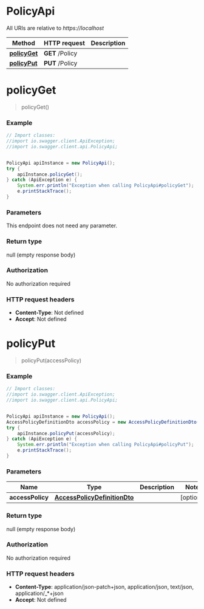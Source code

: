 # PolicyApi

All URIs are relative to *https://localhost*

Method | HTTP request | Description
------------- | ------------- | -------------
[**policyGet**](PolicyApi.md#policyGet) | **GET** /Policy | 
[**policyPut**](PolicyApi.md#policyPut) | **PUT** /Policy | 


<a name="policyGet"></a>
# **policyGet**
> policyGet()



### Example
```java
// Import classes:
//import io.swagger.client.ApiException;
//import io.swagger.client.api.PolicyApi;


PolicyApi apiInstance = new PolicyApi();
try {
    apiInstance.policyGet();
} catch (ApiException e) {
    System.err.println("Exception when calling PolicyApi#policyGet");
    e.printStackTrace();
}
```

### Parameters
This endpoint does not need any parameter.

### Return type

null (empty response body)

### Authorization

No authorization required

### HTTP request headers

 - **Content-Type**: Not defined
 - **Accept**: Not defined

<a name="policyPut"></a>
# **policyPut**
> policyPut(accessPolicy)



### Example
```java
// Import classes:
//import io.swagger.client.ApiException;
//import io.swagger.client.api.PolicyApi;


PolicyApi apiInstance = new PolicyApi();
AccessPolicyDefinitionDto accessPolicy = new AccessPolicyDefinitionDto(); // AccessPolicyDefinitionDto | 
try {
    apiInstance.policyPut(accessPolicy);
} catch (ApiException e) {
    System.err.println("Exception when calling PolicyApi#policyPut");
    e.printStackTrace();
}
```

### Parameters

Name | Type | Description  | Notes
------------- | ------------- | ------------- | -------------
 **accessPolicy** | [**AccessPolicyDefinitionDto**](AccessPolicyDefinitionDto.md)|  | [optional]

### Return type

null (empty response body)

### Authorization

No authorization required

### HTTP request headers

 - **Content-Type**: application/json-patch+json, application/json, text/json, application/_*+json
 - **Accept**: Not defined

